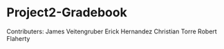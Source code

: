 # Project2-Gradebook

Contributers:
James Veitengruber
Erick Hernandez
Christian Torre
Robert Flaherty